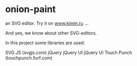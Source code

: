 # onion-paint
an SVG editor. Try it on www.kimm.ru ...

And yes, we know about other SVG-editors.



In this project some libraries are used:

SVG.JS (svgjs.com)
jQuery
jQuery UI
jQuery UI Touch Punch  (touchpunch.furf.com)
